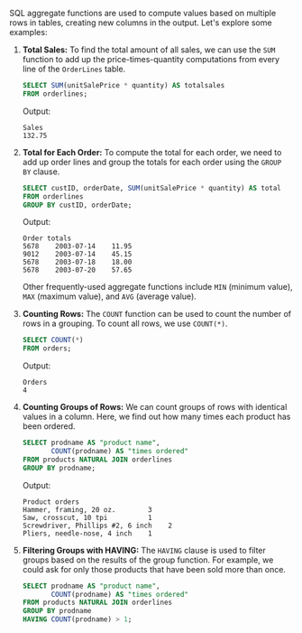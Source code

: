 SQL aggregate functions are used to compute values based on multiple rows in tables, creating new columns in the output. Let's explore some examples:

1. **Total Sales:**
   To find the total amount of all sales, we can use the `SUM` function to add up the price-times-quantity computations from every line of the `OrderLines` table.

    ```sql
    SELECT SUM(unitSalePrice * quantity) AS totalsales
    FROM orderlines;
    ```

    Output:
    ```plaintext
    Sales
    132.75
    ```

2. **Total for Each Order:**
   To compute the total for each order, we need to add up order lines and group the totals for each order using the `GROUP BY` clause.

    ```sql
    SELECT custID, orderDate, SUM(unitSalePrice * quantity) AS total
    FROM orderlines
    GROUP BY custID, orderDate;
    ```

    Output:
    ```plaintext
    Order totals
    5678    2003-07-14    11.95
    9012    2003-07-14    45.15
    5678    2003-07-18    18.00
    5678    2003-07-20    57.65
    ```

    Other frequently-used aggregate functions include `MIN` (minimum value), `MAX` (maximum value), and `AVG` (average value).

3. **Counting Rows:**
   The `COUNT` function can be used to count the number of rows in a grouping. To count all rows, we use `COUNT(*)`.

    ```sql
    SELECT COUNT(*)
    FROM orders;
    ```

    Output:
    ```plaintext
    Orders
    4
    ```

4. **Counting Groups of Rows:**
   We can count groups of rows with identical values in a column. Here, we find out how many times each product has been ordered.

    ```sql
    SELECT prodname AS "product name", 
           COUNT(prodname) AS "times ordered"
    FROM products NATURAL JOIN orderlines
    GROUP BY prodname;
    ```

    Output:
    ```plaintext
    Product orders
    Hammer, framing, 20 oz.        3
    Saw, crosscut, 10 tpi          1
    Screwdriver, Phillips #2, 6 inch    2
    Pliers, needle-nose, 4 inch    1
    ```

5. **Filtering Groups with HAVING:**
   The `HAVING` clause is used to filter groups based on the results of the group function. For example, we could ask for only those products that have been sold more than once.

    ```sql
    SELECT prodname AS "product name", 
           COUNT(prodname) AS "times ordered"
    FROM products NATURAL JOIN orderlines
    GROUP BY prodname
    HAVING COUNT(prodname) > 1;
    ```

